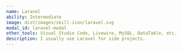```yaml
---
name: Laravel
ability: Intermediate
image: dist/images/skill-icon/laravel.svg
modal_id: laravel-modal
other_tools: Visual Studio Code, Livewire, MySQL, DataTable, etc.
description: I usually use Laravel for side projects.
---
```

